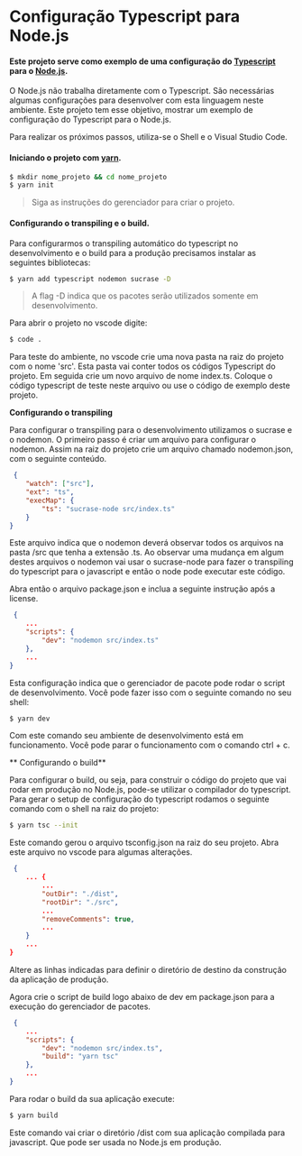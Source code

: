 # Configuração Typescript para Node.js

#### Este projeto serve como exemplo de uma configuração do [Typescript](https://www.typescriptlang.org/) para o [Node.js](https://nodejs.org/en/).
O Node.js não trabalha diretamente com o Typescript. São necessárias algumas configurações para desenvolver com esta linguagem neste ambiente. Este projeto tem esse objetivo, mostrar um exemplo de configuração do Typescript para o Node.js.

Para realizar os próximos passos, utiliza-se o Shell e o Visual Studio Code.

#### Iniciando o projeto com [yarn](https://yarnpkg.com/).
```zsh
$ mkdir nome_projeto && cd nome_projeto
$ yarn init
```
> Siga as instruções do gerenciador para criar o projeto.

#### Configurando o transpiling e o build.
Para configurarmos o transpiling automático do typescript no desenvolvimento e o build para a produção precisamos instalar as seguintes bibliotecas:
```zsh
$ yarn add typescript nodemon sucrase -D
```
> A flag -D indica que os pacotes serão utilizados somente em desenvolvimento.

Para abrir o projeto no vscode digite:
```zsh
$ code .
```
Para teste do ambiente, no vscode crie uma nova pasta na raiz do projeto com o nome 'src'. Esta pasta vai conter todos os códigos Typescript do projeto. Em seguida crie um novo arquivo de nome index.ts. Coloque o código typescript de teste neste arquivo ou use o código de exemplo deste projeto.

**Configurando o transpiling**

 Para configurar o transpiling para o desenvolvimento utilizamos o sucrase e o nodemon. O primeiro passo é criar um arquivo para configurar o nodemon. Assim na raiz do projeto crie um arquivo chamado nodemon.json, com o seguinte conteúdo.

```json
 {
    "watch": ["src"],
    "ext": "ts",
    "execMap": {
        "ts": "sucrase-node src/index.ts"
    }
}
```
Este arquivo indica que o nodemon deverá observar todos os arquivos na pasta /src que tenha a extensão .ts. Ao observar uma mudança em algum destes arquivos o nodemon vai usar o sucrase-node para fazer o transpiling do typescript para o javascript e então o node pode executar este código.

Abra então o arquivo package.json e inclua a seguinte instrução após a license.

```json
 {
	...
	"scripts": {
    	"dev": "nodemon src/index.ts"
	},
	...
}
```
Esta configuração indica que o gerenciador de pacote pode rodar o script de desenvolvimento. Você pode fazer isso com o seguinte comando no seu shell:

```zsh
$ yarn dev
```
Com este comando seu ambiente de desenvolvimento está em funcionamento.
Você pode parar o funcionamento com o comando ctrl + c.

** Configurando o build**

Para configurar o build, ou seja, para construir o código do projeto que vai rodar em produção no Node.js, pode-se utilizar o compilador do typescript. Para gerar o setup de configuração do typescript rodamos o seguinte comando com o shell na raiz do projeto:

```zsh
$ yarn tsc --init
```
Este comando gerou o arquivo tsconfig.json na raiz do seu projeto. Abra este arquivo no vscode para algumas alterações.

```json
 {
	... {
		...
		"outDir": "./dist",
		"rootDir": "./src",
		...
		"removeComments": true,
		...
	}
	...
}
```
Altere as linhas indicadas para definir o diretório de destino da construção da aplicação de produção.

Agora crie o script de build logo abaixo de dev em package.json para a execução do gerenciador de pacotes.

```json
 {
	...
	"scripts": {
		"dev": "nodemon src/index.ts",
		"build": "yarn tsc"
	},
	...
}
```
Para rodar o build da sua aplicação execute:
```zsh
$ yarn build
```
Este comando vai criar o diretório /dist com sua aplicação compilada para javascript. Que pode ser usada no Node.js em produção.
